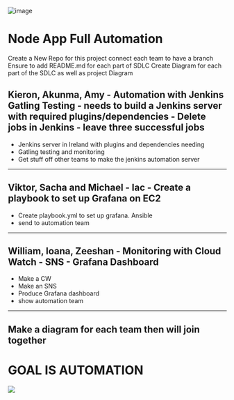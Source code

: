 ![image](https://user-images.githubusercontent.com/88186084/134664236-cd337df5-63fe-4162-84ea-c85a678d2f78.png)


# Node App Full Automation

Create a New Repo for this project connect
each team to have a branch
Ensure to add README.md for each part of SDLC
Create Diagram for each part of the SDLC as well as project Diagram


## Kieron, Akunma, Amy - Automation with Jenkins Gatling Testing - needs to build a Jenkins server with required plugins/dependencies - Delete jobs in Jenkins - leave three successful jobs

- Jenkins server in Ireland with plugins and dependencies needing
- Gatling testing and monitoring
- Get stuff off other teams to make the jenkins automation server

--------------------------------------------------------------------------

## Viktor, Sacha and Michael - Iac - Create a playbook to set up Grafana on EC2
- Create playbook.yml to set up grafana. Ansible
- send to automation team

-----------------------------------------------------------------------------

## William, Ioana, Zeeshan - Monitoring with Cloud Watch - SNS - Grafana Dashboard
- Make a CW
- Make an SNS
- Produce Grafana dashboard
- show automation team

-----------------------------------------------------------------------------

## Make a diagram for each team then will join together

# GOAL IS AUTOMATION
<img src = "https://media.giphy.com/media/HPA8CiJuvcVW0/giphy.gif?cid=ecf05e47eutm671cfw2o3f3zp46wdkjgxatkjm7qyflqdovb&rid=giphy.gif&ct=g">
